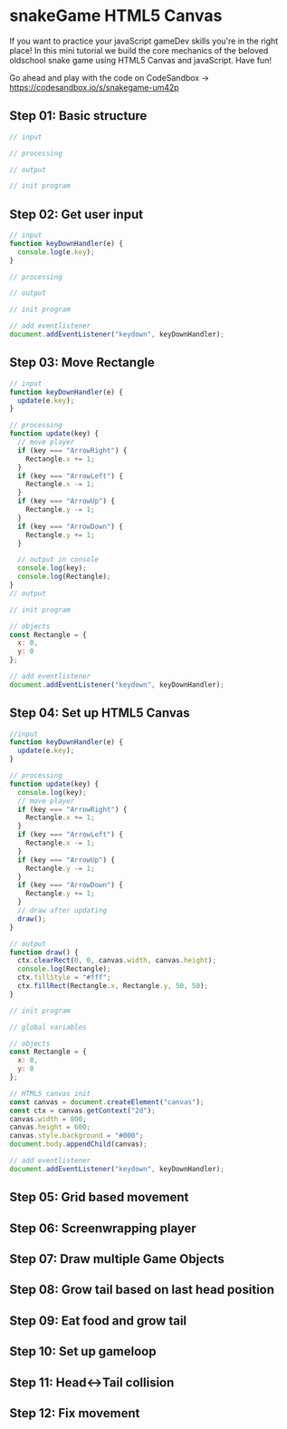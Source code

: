# snakeGame HTML5 Canvas
If you want to practice your javaScript gameDev skills you're in the right place! In this mini tutorial we build the core mechanics of the beloved oldschool snake game using HTML5 Canvas and javaScript. Have fun!

Go ahead and play with the code on CodeSandbox -> https://codesandbox.io/s/snakegame-um42p

## Step 01: Basic structure
```javascript
// input

// processing

// output

// init program
```
## Step 02: Get user input
```javascript
// input
function keyDownHandler(e) {
  console.log(e.key);
}

// processing

// output

// init program

// add eventlistener
document.addEventListener("keydown", keyDownHandler);
```

## Step 03: Move Rectangle
```javascript
// input
function keyDownHandler(e) {
  update(e.key);
}

// processing
function update(key) {
  // move player
  if (key === "ArrowRight") {
    Rectangle.x += 1;
  }
  if (key === "ArrowLeft") {
    Rectangle.x -= 1;
  }
  if (key === "ArrowUp") {
    Rectangle.y -= 1;
  }
  if (key === "ArrowDown") {
    Rectangle.y += 1;
  }

  // output in console
  console.log(key);
  console.log(Rectangle);
}
// output

// init program

// objects
const Rectangle = {
  x: 0,
  y: 0
};

// add eventlistener
document.addEventListener("keydown", keyDownHandler);
```

## Step 04: Set up HTML5 Canvas
```javascript
//input
function keyDownHandler(e) {
  update(e.key);
}

// processing
function update(key) {
  console.log(key);
  // move player
  if (key === "ArrowRight") {
    Rectangle.x += 1;
  }
  if (key === "ArrowLeft") {
    Rectangle.x -= 1;
  }
  if (key === "ArrowUp") {
    Rectangle.y -= 1;
  }
  if (key === "ArrowDown") {
    Rectangle.y += 1;
  }
  // draw after updating
  draw();
}

// output
function draw() {
  ctx.clearRect(0, 0, canvas.width, canvas.height);
  console.log(Rectangle);
  ctx.fillStyle = "#fff";
  ctx.fillRect(Rectangle.x, Rectangle.y, 50, 50);
}

// init program

// global variables

// objects
const Rectangle = {
  x: 0,
  y: 0
};

// HTML5 canvas init
const canvas = document.createElement("canvas");
const ctx = canvas.getContext("2d");
canvas.width = 800;
canvas.height = 600;
canvas.style.background = "#000";
document.body.appendChild(canvas);

// add eventlistener
document.addEventListener("keydown", keyDownHandler);
```

## Step 05: Grid based movement

## Step 06: Screenwrapping player

## Step 07: Draw multiple Game Objects

## Step 08: Grow tail based on last head position

## Step 09: Eat food and grow tail

## Step 10: Set up gameloop

## Step 11: Head<->Tail collision

## Step 12: Fix movement

